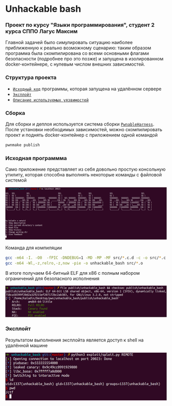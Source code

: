 Unhackable bash
===

### Проект по курсу "Языки программирования", студент 2 курса СППО Лагус Максим

Главной задачей было симулировать ситуацию наиболее приближенную к реально возможному сценарию: таким образом программа была скомпилирована со всеми основными флагами безопасности (подробнее про это позже) и запущена в изолированном docker-контейнере, с нулевым числом внешних зависимостей.

### Структура проекта

* [`Исходный код`](main.c) программы, которая запущена на удалённом сервере
* [`Эксплойт`](exploit/sploit.py)
* [`Описание используемых уязвимостей`](exploit/README.md)

### Сборка

Для сборки и деплоя используется система сборки [`PwnableHarness`](https://github.com/C0deH4cker/PwnableHarness). После установки необходимых зависимостей, можно скомпилировать проект и поднять docker-контейнер с приложением одной командой

```bash
pwnmake publish
```

### Исходная программма

Само приложение представляет из себя довольно простую консольную утилиту, которая способна выполнять некоторые команды с файловой системой

![Main menu](images/menu.jpg)

Команда для компиляции
```bash
gcc -m64 -I. -O0  -fPIC -DNDEBUG=1 -MD -MP -MF src/*.c.d -c -o src/*.c.o src/*.c
gcc -m64 -Wl,-z,relro,-z,now -pie -o unhackable_bash src/*.o
```

В итоге получаем 64-битный ELF для x86 с полным набором ограничений для безопасного исполнения

![Stats](images/check.jpg)

### Эксплойт

Результатом выполнения эксплойта является доступ к shell на удалённой машине

![Result](images/result.jpg)